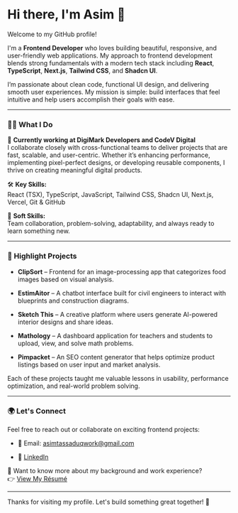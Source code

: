 # Hi there, I'm Asim 👋

Welcome to my GitHub profile!

I'm a **Frontend Developer** who loves building beautiful, responsive, and user-friendly web applications. My approach to frontend development blends strong fundamentals with a modern tech stack including **React**, **TypeScript**, **Next.js**, **Tailwind CSS**, and **Shadcn UI**.

I’m passionate about clean code, functional UI design, and delivering smooth user experiences. My mission is simple: build interfaces that feel intuitive and help users accomplish their goals with ease.

----------

### 👨‍💻 What I Do

💼 **Currently working at DigiMark Developers and CodeV Digital**  
I collaborate closely with cross-functional teams to deliver projects that are fast, scalable, and user-centric. Whether it’s enhancing performance, implementing pixel-perfect designs, or developing reusable components, I thrive on creating meaningful digital products.

🛠️ **Key Skills:**  
React (TSX), TypeScript, JavaScript, Tailwind CSS, Shadcn UI, Next.js, Vercel, Git & GitHub

🎯 **Soft Skills:**  
Team collaboration, problem-solving, adaptability, and always ready to learn something new.

----------

### 🚀 Highlight Projects

-   **ClipSort** – Frontend for an image-processing app that categorizes food images based on visual analysis.
    
-   **EstimAitor** – A chatbot interface built for civil engineers to interact with blueprints and construction diagrams.
    
-   **Sketch This** – A creative platform where users generate AI-powered interior designs and share ideas.
    
-   **Mathology** – A dashboard application for teachers and students to upload, view, and solve math problems.
    
-   **Pimpacket** – An SEO content generator that helps optimize product listings based on user input and market analysis.
    

Each of these projects taught me valuable lessons in usability, performance optimization, and real-world problem solving.

----------

### 🌍 Let's Connect

Feel free to reach out or collaborate on exciting frontend projects:

-   📧 Email: [asimtassaduqwork@gmail.com](mailto:asimtassaduqwork@gmail.com)
    
-   💼 [LinkedIn](https://linkedin.com/in/asimtassaduq)
    

📄 Want to know more about my background and work experience?  
👉 [View My Résumé](https://drive.google.com/file/d/1QEShmtx9dPOD4NBe7OC6_aX_LAwUdd6y/view?usp=sharing)

----------

Thanks for visiting my profile. Let's build something great together! 🚀

